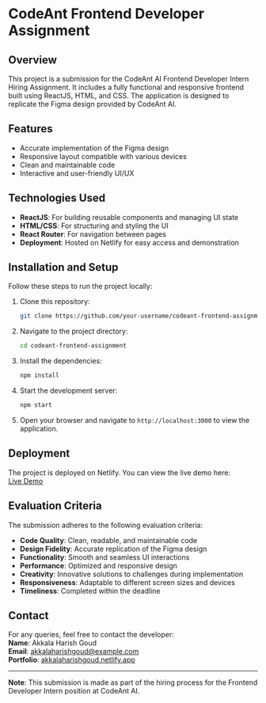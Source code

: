 # CodeAnt Frontend Developer Assignment

## Overview

This project is a submission for the CodeAnt AI Frontend Developer Intern Hiring Assignment. It includes a fully functional and responsive frontend built using ReactJS, HTML, and CSS. The application is designed to replicate the Figma design provided by CodeAnt AI.

## Features

- Accurate implementation of the Figma design
- Responsive layout compatible with various devices
- Clean and maintainable code
- Interactive and user-friendly UI/UX

## Technologies Used

- **ReactJS**: For building reusable components and managing UI state
- **HTML/CSS**: For structuring and styling the UI
- **React Router**: For navigation between pages
- **Deployment**: Hosted on Netlify for easy access and demonstration

## Installation and Setup

Follow these steps to run the project locally:

1. Clone this repository:
   ```bash
   git clone https://github.com/your-username/codeant-frontend-assignment.git
   ```

2. Navigate to the project directory:
   ```bash
   cd codeant-frontend-assignment
   ```

3. Install the dependencies:
   ```bash
   npm install
   ```

4. Start the development server:
   ```bash
   npm start
   ```

5. Open your browser and navigate to `http://localhost:3000` to view the application.

## Deployment

The project is deployed on Netlify. You can view the live demo here:  
[Live Demo](https://your-netlify-deployment-link.netlify.app)

## Evaluation Criteria

The submission adheres to the following evaluation criteria:

- **Code Quality**: Clean, readable, and maintainable code
- **Design Fidelity**: Accurate replication of the Figma design
- **Functionality**: Smooth and seamless UI interactions
- **Performance**: Optimized and responsive design
- **Creativity**: Innovative solutions to challenges during implementation
- **Responsiveness**: Adaptable to different screen sizes and devices
- **Timeliness**: Completed within the deadline

## Contact

For any queries, feel free to contact the developer:  
**Name**: Akkala Harish Goud  
**Email**: akkalaharishgoud@example.com  
**Portfolio**: [akkalaharishgoud.netlify.app](https://akkalaharishgoud.netlify.app)  

---

**Note**: This submission is made as part of the hiring process for the Frontend Developer Intern position at CodeAnt AI.
